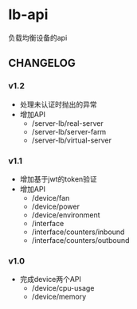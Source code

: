 # lb-api
负载均衡设备的api


## CHANGELOG

### v1.2

- 处理未认证时抛出的异常
- 增加API
  - /server-lb/real-server
  - /server-lb/server-farm
  - /server-lb/virtual-server

### v1.1
- 增加基于jwt的token验证
- 增加API
  - /device/fan
  - /device/power
  - /device/environment
  - /interface
  - /interface/counters/inbound
  - /interface/counters/outbound

### v1.0
- 完成device两个API
  - /device/cpu-usage
  - /device/memory
